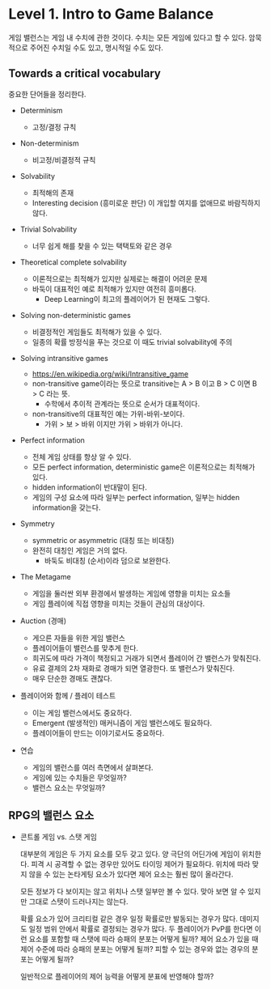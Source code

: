 # Level 1. Intro to Game Balance 

게임 밸런스는 게임 내 수치에 관한 것이다. 수치는 모든 게임에 있다고 
할 수 있다. 암묵적으로 주어진 수치일 수도 있고, 명시적일 수도 있다. 

## Towards a critical vocabulary 

중요한 단어들을 정리한다. 

- Determinism 
    - 고정/결정 규칙 

- Non-determinism 
    - 비고정/비결정적 규칙 

- Solvability 
    - 최적해의 존재 
    - Interesting decision (흥미로운 판단) 이 개입할 여지를 없애므로 
      바람직하지 않다. 

- Trivial Solvability 
    - 너무 쉽게 해를 찾을 수 있는 택택토와 같은 경우

- Theoretical complete solvability 
    - 이론적으로는 최적해가 있지만 실제로는 해결이 어려운 문제 
    - 바둑이 대표적인 예로 최적해가 있지만 여전히 흥미롭다. 
        - Deep Learning이 최고의 플레이어가 된 현재도 그렇다. 

- Solving non-deterministic games 
    - 비결정적인 게임들도 최적해가 있을 수 있다. 
    - 일종의 확률 방정식을 푸는 것으로 이 때도 trivial solvability에 주의 

- Solving intransitive games
    - https://en.wikipedia.org/wiki/Intransitive_game
    - non-transitive game이라는 뜻으로 transitive는 A > B 이고 B > C 이면 B > C 라는 뜻. 
        - 수학에서 추이적 관계라는 뜻으로 순서가 대표적이다. 
    - non-transitive의 대표적인 예는 가위-바위-보이다. 
        - 가위 > 보 > 바위 이지만 가위 > 바위가 아니다. 

- Perfect information 
    - 전체 게임 상태를 항상 알 수 있다. 
    - 모든 perfect information, deterministic game은 이론적으로는 최적해가 있다. 
    - hidden information이 반대말이 된다. 
    - 게임의 구성 요소에 따라 일부는 perfect information, 일부는 hidden information을 갖는다. 
    
- Symmetry 
    - symmetric or asymmetric (대칭 또는 비대칭) 
    - 완전히 대칭인 게임은 거의 없다. 
        - 바둑도 비대칭 (순서)이라 덤으로 보완한다. 

- The Metagame 
    - 게임을 둘러싼 외부 환경에서 발생하는 게임에 영향을 미치는 요소들 
    - 게임 플레이에 직접 영향을 미치는 것들이 관심의 대상이다. 

- Auction (경매) 
    - 게으른 자들을 위한 게임 밸런스 
    - 플레이어들이 밸런스를 맞추게 한다. 
    - 희귀도에 따라 가격이 책정되고 거래가 되면서 플레이어 간 밸런스가 맞춰진다. 
    - 유료 결제의 2차 재화로 경매가 되면 열광한다. 또 밸런스가 맞춰진다. 
    - 매우 단순한 경매도 괜찮다. 

- 플레이어와 함께 / 플레이 테스트 
    - 이는 게임 밸런스에서도 중요하다. 
    - Emergent (발생적인) 매커니즘이 게임 밸런스에도 필요하다. 
    - 플레이어들이 만드는 이야기로서도 중요하다. 

- 연습 
    - 게임의 밸런스를 여러 측면에서 살펴본다. 
    - 게임에 있는 수치들은 무엇일까? 
    - 밸런스 요소는 무엇일까? 

## RPG의 밸런스 요소 

- 콘트롤 게임 vs. 스탯 게임 

    대부분의 게임은 두 가지 요소를 모두 갖고 있다. 양 극단의 어딘가에 
    게임이 위치한다. 피격 시 공격할 수 없는 경우만 있어도 타이밍 
    제어가 필요하다. 위치에 따라 맞지 않을 수 있는 논타게팅 요소가 
    있다면 제어 요소는 훨씬 많이 올라간다. 

    모든 정보가 다 보이지는 않고 위치나 스탯 일부만 볼 수 있다. 
    맞아 보면 알 수 있지만 그대로 스탯이 드러나지는 않는다. 

    확률 요소가 있어 크리티컬 같은 경우 일정 확률로만 발동되는 
    경우가 많다. 데미지도 일정 범위 안에서 확률로 결정되는 경우가 
    많다. 두 플레이어가 PvP를 한다면 이런 요소를 포함할 때 
    스탯에 따라 승패의 분포는 어떻게 될까? 제어 요소가 있을 때 
    제어 수준에 따라 승패의 분포는 어떻게 될까? 피할 수 있는 경우와 
    없는 경우의 분포는 어떻게 될까? 

    일반적으로 플레이어의 제어 능력을 어떻게 분표에 반영해야 할까? 

